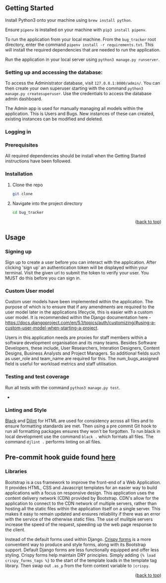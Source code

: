 ## Getting Started

Install Python3 onto your machine using `brew install python`.

Ensure `pipenv` is installed on your machine with `pip3 install pipenv`.

To run the application from your local machine. From the `bug_tracker` root directory, enter the command `pipenv install -r requirements.txt`. This will install the required dependencies that are needed to run the application.

Run the application in your local server using `python3 manage.py runserver`.

### Setting up and accessing the database:

To access the Administrator database, visit `127.0.0.1:8000/admin/`. You can then create your own superuser starting with the command `python3 manage.py createsuperuser`. Use the credentials to access the database admin dashboard.

The Admin app is used for manually managing all models within the application. This is Users and Bugs. New instances of these can created, existing instances can be modified and deleted.

### Logging in


### Prerequisites
All required dependencies should be install when the Getting Started instructions have been followed.


### Installation

1. Clone the repo
   ```sh
   git clone
   ```
2. Navigate into the project directory
   ```sh
   cd bug_tracker
   ```

<p align="right">(<a href="#readme-top">back to top</a>)</p>



## Usage

### Signing up
Sign up to create a user before you can interact with the application. After clicking 'sign up' an authentication token will be displayed within your terminal. Visit the given url to submit the token to verify your user. You MUST do this before you can sign in.

### Custom User model
Custom user models have been implemented within the application. The purpose of which is to ensure that if any amendments are required to the user model later in the applications lifecycle, this is easier with a custom user model. It is recommended within the Django documentation here - https://docs.djangoproject.com/en/5.1/topics/auth/customizing/#using-a-custom-user-model-when-starting-a-project.

Users in this application needs are proxies for staff members within a software development organisation and its many teams. Besides Software Developers, these include, User Researchers, Interation Designers, Content Designs, Business Analysts and Project Managers. So additional fields such as user_role and team_name are required for this. The num_bugs_assigned field is useful for workload metrics and staff utilisation.


### Testing and test coverage
Run all tests with the command `python3 manage.py test`.

-

### Linting and Style
[Black](https://github.com/psf/black) and [Djlint](https://github.com/djlint/djlint) for HTML are used for consistency across all files and to ensure formatting standards are met. Then using a pre commit Git hook to run all formatting packages ensures they won't be forgotten.
To run black in local development use the command `black .` which formats all files. The command `djlint .` performs linting on all files.

Pre-commit hook guide found [here](https://dev.to/earthcomfy/django-code-formatting-and-linting-made-easy-a-step-by-step-pre-commit-hook-tutorial-592f#black)
-


### Libraries
Bootstrap is a css framework to improve the front-end of a Web Application. It provides HTML, CSS and Javascript templates for an easier way to build applications with a focus on responsive design. This application uses the content delivery network (CDN) provided by Bootstrap. CDN's allow for the application to connect to the CDN network of multiple servers, rather than hosting all the static files within the application itself on a single server. This makes it easy to remain updated and ensures reliability if there was an error with the service of the otherwise static files. The use of mulitple servers increase the speed of the request, speeding up the web page response to the client.

Instead of the default forms used within Django. [Crispy forms](https://github.com/django-crispy-forms/django-crispy-forms?tab=readme-ov-file) is a more conventient way to produce and style forms, along with its Bootstrap support. Default Django forms are less functionally equipped and offer less styling. Crispy forms help maintain DRY principles. Simply adding `{% load crispy_forms_tags %}` to the start of the template loads in the template tag library. Then swap out `.as_p` from the form context variable to `|crispy`.

<p align="right">(<a href="#readme-top">back to top</a>)</p>
